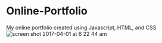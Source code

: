 # Online-Portfolio
My online portfolio created using Javascript, HTML, and CSS
![screen shot 2017-04-01 at 6 22 44 am](https://cloud.githubusercontent.com/assets/23161228/24577849/ed1933c8-16a3-11e7-85eb-ab80328bcc5b.png)
